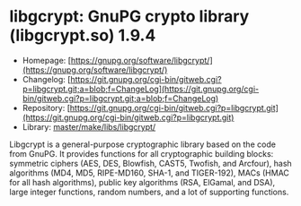 # libgcrypt: GnuPG crypto library (libgcrypt.so) 1.9.4
 - Homepage: [https://gnupg.org/software/libgcrypt/](https://gnupg.org/software/libgcrypt/)
 - Changelog: [https://git.gnupg.org/cgi-bin/gitweb.cgi?p=libgcrypt.git;a=blob;f=ChangeLog](https://git.gnupg.org/cgi-bin/gitweb.cgi?p=libgcrypt.git;a=blob;f=ChangeLog)
 - Repository: [https://git.gnupg.org/cgi-bin/gitweb.cgi?p=libgcrypt.git](https://git.gnupg.org/cgi-bin/gitweb.cgi?p=libgcrypt.git)
 - Library: [master/make/libs/libgcrypt/](https://github.com/Freetz-NG/freetz-ng/tree/master/make/libs/libgcrypt/)

Libgcrypt is a general-purpose cryptographic library based on the code from GnuPG. It provides functions for all cryptographic building blocks: symmetric ciphers (AES, DES, Blowfish, CAST5, Twofish, and Arcfour), hash algorithms (MD4, MD5, RIPE-MD160, SHA-1, and TIGER-192), MACs (HMAC for all hash algorithms), public key algorithms (RSA, ElGamal, and DSA), large integer functions, random numbers, and a lot of supporting functions.
